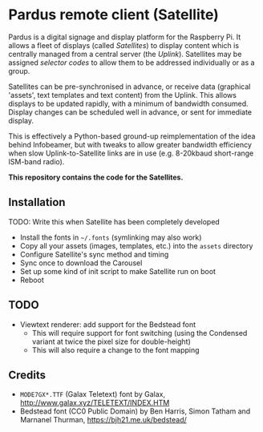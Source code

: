 Pardus remote client (Satellite)
================================

Pardus is a digital signage and display platform for the Raspberry Pi. It allows a fleet of displays (called *Satellites*) to display content which is centrally managed from a central server (the *Uplink*). Satellites may be assigned *selector codes* to allow them to be addressed individually or as a group.

Satellites can be pre-synchronised in advance, or receive data (graphical 'assets', text templates and text content) from the Uplink. This allows displays to be updated rapidly, with a minimum of bandwidth consumed. Display changes can be scheduled well in advance, or sent for immediate display.

This is effectively a Python-based ground-up reimplementation of the idea behind Infobeamer, but with tweaks to allow greater bandwidth efficiency when slow Uplink-to-Satellite links are in use (e.g. 8-20kbaud short-range ISM-band radio).

**This repository contains the code for the Satellites.**


Installation
------------

TODO: Write this when Satellite has been completely developed

  - Install the fonts in `~/.fonts` (symlinking may also work)
  - Copy all your assets (images, templates, etc.) into the `assets` directory
  - Configure Satellite's sync method and timing
  - Sync once to download the Carousel
  - Set up some kind of init script to make Satellite run on boot
  - Reboot


TODO
----

  - Viewtext renderer: add support for the Bedstead font
    * This will require support for font switching (using the Condensed variant at twice the pixel size for double-height)
    * This will also require a change to the font mapping



Credits
-------

  * `MODE7GX*.TTF` (Galax Teletext) font by Galax, http://www.galax.xyz/TELETEXT/INDEX.HTM
  * Bedstead font (CC0 Public Domain) by Ben Harris, Simon Tatham and Marnanel Thurman, https://bjh21.me.uk/bedstead/

[modeline]: # ( vim: set expandtab fenc=utf-8 spell spl=en: )
